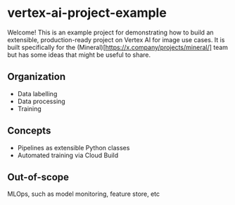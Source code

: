 # vertex-ai-project-example
Welcome! This is an example project for demonstrating how to build an extensible, production-ready project on Vertex AI for image use cases.
It is built specifically for the (Mineral)[https://x.company/projects/mineral/] team but has some ideas that might be useful to share.

## Organization
- Data labelling
- Data processing
- Training

## Concepts
- Pipelines as extensible Python classes
- Automated training via Cloud Build

## Out-of-scope
MLOps, such as model monitoring, feature store, etc
